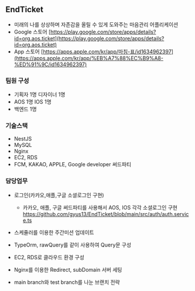 ## EndTicket

- 미래의 나를 상상하며 자존감을 올릴 수 있게 도와주는 마음관리 어플리케이션
- Google 스토어 [https://play.google.com/store/apps/details?id=org.aos.ticket](https://play.google.com/store/apps/details?id=org.aos.ticket)
- App 스토어 [https://apps.apple.com/kr/app/마침-표/id1634962397](https://apps.apple.com/kr/app/%EB%A7%88%EC%B9%A8-%ED%91%9C/id1634962397)


### 팀원 구성

- 기획자 1명 디자이너 1명
- AOS 1명 IOS 1명
- 백엔드 1명

### 기술스택

- NestJS
- MySQL
- Nginx
- EC2, RDS
- FCM, KAKAO, APPLE, Google developer 써드파티

### 담당업무

- 로그인(카카오,애플,구글 소셜로그인 구현)
    - 카카오, 애플, 구글 써드파티를 사용해서 AOS, IOS 각각 소셜로그인 구현
    https://github.com/gyus13/EndTicket/blob/main/src/auth/auth.service.ts
    
- 스케쥴러를 이용한 주간미션 업데이트
    

- TypeOrm, rawQuery를 같이 사용하여 Query문 구성
    

- EC2, RDS로 클라우드 환경 구성
- Nginx를 이용한 Redirect, subDomain 서버 세팅
- main branch와 test branch를 나눈 브랜치 전략
